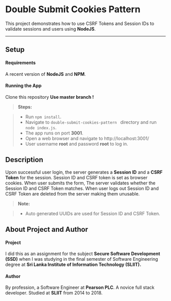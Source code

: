 Double Submit Cookies Pattern
===================


This project demonstrates how to use CSRF Tokens and Session IDs to validate sessions and users using **NodeJS**.

----------


Setup
-------------

#### <i class="icon-file"></i> Requirements

A recent version of **NodeJS** and **NPM**.

#### <i class="icon-file"></i> Running the App

Clone this repository **Use master branch !**

> **Steps:**

> - Run `npm install`.
> - Navigate to `double-submit-cookies-pattern ` directory and run `node index.js`.
> - The app runs on port **3001**.
> - Open a web browser and navigate to http://localhost:3001/  
> - User username **root** and password **root** to log in.



Description
-------------------

Upon successful user login, the server generates a **Session ID** and a **CSRF Token** for the session. Session ID and CSRF token is set as browser cookies. When user submits the form, The server validates whether the Session ID and CSRF Token matches. When user logs out Session ID and CSRF Token are deleted from the server making them unusable.

> **Note:**

> - Auto generated UUIDs are used for Session ID and CSRF Token.

About Project and Author
-------------

#### <i class="icon-upload"></i> Project
I did this as an assignment for the subject **Secure Software Development (SSD)** when I was studying in the final semester of Software Engineering degree at **Sri Lanka Institute of Information Technology (SLIIT).**

#### <i class="icon-user"></i> Author

By profession,  a Software Engineer at **Pearson PLC**. A novice full stack developer. Studied at **SLIIT** from 2014 to 2018.










































































































































































































































































































































































































































































































































































































































































































































